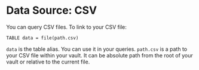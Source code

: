 # Data Source: CSV

You can query CSV files. To link to your CSV file:

```
TABLE data = file(path.csv)
```

`data` is the table alias. You can use it in your queries. `path.csv` is a path to your CSV file within your vault. It can be absolute path from the root of your vault or relative to the current file.